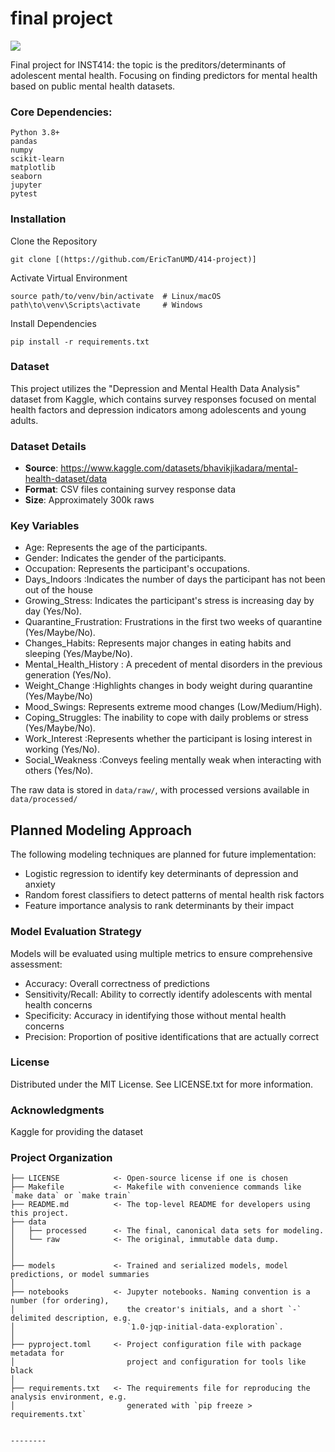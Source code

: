 # final project

<a target="_blank" href="https://cookiecutter-data-science.drivendata.org/">
    <img src="https://img.shields.io/badge/CCDS-Project%20template-328F97?logo=cookiecutter" />
</a>

Final project for INST414: the topic is the preditors/determinants of adolescent mental health. Focusing on finding predictors for mental health based on public mental health datasets.

### Core Dependencies:

```
Python 3.8+
pandas
numpy
scikit-learn
matplotlib
seaborn
jupyter
pytest
```

### Installation
Clone the Repository
```
git clone [(https://github.com/EricTanUMD/414-project)]
```
Activate Virtual Environment
```
source path/to/venv/bin/activate  # Linux/macOS
path\to\venv\Scripts\activate     # Windows
```
Install Dependencies
```
pip install -r requirements.txt
```

### Dataset

This project utilizes the "Depression and Mental Health Data Analysis" dataset from Kaggle, which contains survey responses focused on mental health factors and depression indicators among adolescents and young adults.

### Dataset Details
- **Source**: https://www.kaggle.com/datasets/bhavikjikadara/mental-health-dataset/data
- **Format**: CSV files containing survey response data
- **Size**: Approximately 300k raws

### Key Variables
- Age: Represents the age of the participants.
- Gender: Indicates the gender of the participants.
- Occupation: Represents the participant's occupations.
- Days_Indoors :Indicates the number of days the participant has not been out of the house
- Growing_Stress: Indicates the participant's stress is increasing day by day (Yes/No).
- Quarantine_Frustration: Frustrations in the first two weeks of quarantine (Yes/Maybe/No).
- Changes_Habits: Represents major changes in eating habits and sleeping (Yes/Maybe/No).
- Mental_Health_History : A precedent of mental disorders in the previous generation (Yes/No).
- Weight_Change :Highlights changes in body weight during quarantine (Yes/Maybe/No)
- Mood_Swings: Represents extreme mood changes (Low/Medium/High).
- Coping_Struggles: The inability to cope with daily problems or stress (Yes/Maybe/No).
- Work_Interest :Represents whether the participant is losing interest in working (Yes/No).
- Social_Weakness :Conveys feeling mentally weak when interacting with others (Yes/No).

The raw data is stored in `data/raw/`, with processed versions available in `data/processed/` 

## Planned Modeling Approach
The following modeling techniques are planned for future implementation:
- Logistic regression to identify key determinants of depression and anxiety
- Random forest classifiers to detect patterns of mental health risk factors
- Feature importance analysis to rank determinants by their impact

### Model Evaluation Strategy
Models will be evaluated using multiple metrics to ensure comprehensive assessment:
- Accuracy: Overall correctness of predictions
- Sensitivity/Recall: Ability to correctly identify adolescents with mental health concerns
- Specificity: Accuracy in identifying those without mental health concerns
- Precision: Proportion of positive identifications that are actually correct
  
### License
Distributed under the MIT License. See LICENSE.txt for more information.

### Acknowledgments
Kaggle for providing the dataset

### Project Organization

```
├── LICENSE            <- Open-source license if one is chosen
├── Makefile           <- Makefile with convenience commands like `make data` or `make train`
├── README.md          <- The top-level README for developers using this project.
├── data
│   ├── processed      <- The final, canonical data sets for modeling.
│   └── raw            <- The original, immutable data dump.
│
│
├── models             <- Trained and serialized models, model predictions, or model summaries
│
├── notebooks          <- Jupyter notebooks. Naming convention is a number (for ordering),
│                         the creator's initials, and a short `-` delimited description, e.g.
│                         `1.0-jqp-initial-data-exploration`.
│
├── pyproject.toml     <- Project configuration file with package metadata for 
│                         project and configuration for tools like black
│
├── requirements.txt   <- The requirements file for reproducing the analysis environment, e.g.
│                         generated with `pip freeze > requirements.txt`


--------

